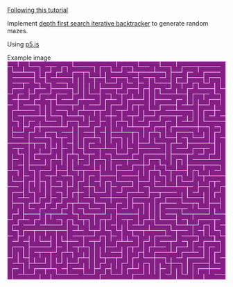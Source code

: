 [Following this tutorial](https://www.youtube.com/watch?v=HyK_Q5rrcr4)

Implement [depth first search iterative backtracker](<https://en.wikipedia.org/wiki/Maze_generation_algorithm#Iterative_implementation_(with_stack)>) to generate random mazes.

Using [p5.js](https://p5js.org/)

Example image ![example generated maze](example.png 'Generated maze')
